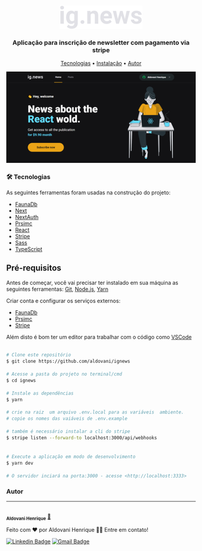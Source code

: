 <div align="center">
<img src="./.github/logo.svg" alt="logo"/>

</div>

<h3 align="center">
 Aplicação para inscrição de newsletter com pagamento via stripe
</h3>

<p align="center">
 <a href="#tecnologias">Tecnologias</a> • 
 <a href="#instalacao">Instalação</a> • 
 <a href="#autor">Autor</a>

</p>


<div align="center">
<img src="./.github/tela.png" alt="logo"/>

</div>


<div id="tecnologias">

### 🛠 Tecnologias

As seguintes ferramentas foram usadas na construção do projeto:

- [FaunaDb](https://fauna.com/)
- [Next](https://nextjs.org/)
- [NextAuth](https://next-auth.js.org/)
- [Prsimc](https://prismic.io/)
- [React](https://pt-br.reactjs.org/)
- [Stripe](https://stripe.com/)
- [Sass](https://sass-lang.com/)
- [TypeScript](https://www.typescriptlang.org/)

</div>
<div id="instalacao">

## Pré-requisitos

Antes de começar, você vai precisar ter instalado em sua máquina as seguintes ferramentas:
[Git](https://git-scm.com),
[Node.js](https://nodejs.org/en/),
[Yarn](https://yarnpkg.co)

Criar conta e configurar os serviços externos:

- [FaunaDb](https://fauna.com/)
- [Prsimc](https://prismic.io/)
- [Stripe](https://stripe.com/)

Além disto é bom ter um editor para trabalhar com o código como [VSCode](https://code.visualstudio.com/)

```bash

# Clone este repositório
$ git clone https://github.com/aldovani/ignews

# Acesse a pasta do projeto no terminal/cmd
$ cd ignews

# Instale as dependências
$ yarn

# crie na raiz  um arquivo .env.local para as variáveis  ambiente.
# copie os nomes das vaiáveis de .env.example

# também é necessário instalar a cli do stripe
$ stripe listen --forward-to localhost:3000/api/webhooks


# Execute a aplicação em modo de desenvolvimento
$ yarn dev

# O servidor inciará na porta:3000 - acesse <http://localhost:3333>

```

</div>
<div id="autor">

### Autor

---

<a href="https://links-aldovani.netlify.app/">
 <img style="border-radius: 50%;" src="https://github.com/aldovani.png" width="100px;" alt=""/>
 <br />
 <sub><b>Aldovani Henrique</b></sub></a> <a href="https://links-aldovani.netlify.app/" >🚀</a>

Feito com ❤️ por Aldovani Henrique 👋🏻 Entre em contato!

[![Linkedin Badge](https://img.shields.io/badge/-Aldovani-blue?style=flat-square&logo=Linkedin&logoColor=white&link=https://www.linkedin.com/in/tgmarinho/)](https://www.linkedin.com/in/aldovani-henrique-da-costa-2a460b21a/)
[![Gmail Badge](https://img.shields.io/badge/-aldovanihcosta@gmail.com-c14438?style=flat-square&logo=Gmail&logoColor=white&link=mailto:tgmarinho@gmail.com)](mailto:aldovanihcosta@gmail.com)

</div>
